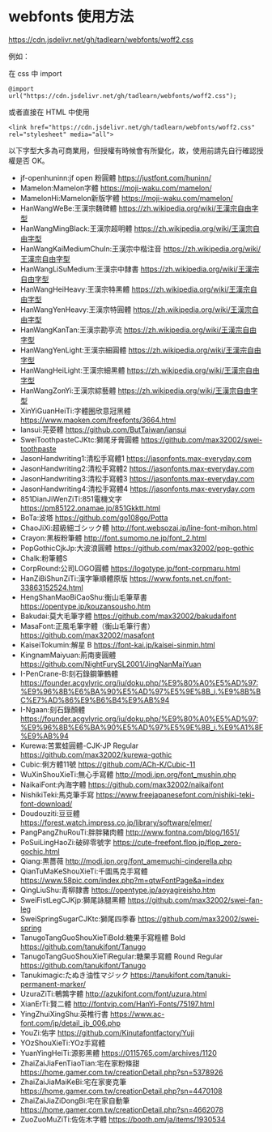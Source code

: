 # webfonts 使用方法
https://cdn.jsdelivr.net/gh/tadlearn/webfonts/woff2.css

例如：

在 css 中 import
```
@import url("https://cdn.jsdelivr.net/gh/tadlearn/webfonts/woff2.css");
```
或者直接在 HTML 中使用
```
<link href="https://cdn.jsdelivr.net/gh/tadlearn/webfonts/woff2.css" rel="stylesheet" media="all">
```

以下字型大多為可商業用，但授權有時候會有所變化，故，使用前請先自行確認授權是否 OK。

- jf-openhuninn:jf open 粉圓體 https://justfont.com/huninn/
- Mamelon:Mamelon字體 https://moji-waku.com/mamelon/
- MamelonHi:Mamelon新版字體 https://moji-waku.com/mamelon/
- HanWangWeBe:王漢宗魏碑體 https://zh.wikipedia.org/wiki/王漢宗自由字型
- HanWangMingBlack:王漢宗超明體 https://zh.wikipedia.org/wiki/王漢宗自由字型
- HanWangKaiMediumChuIn:王漢宗中楷注音 https://zh.wikipedia.org/wiki/王漢宗自由字型
- HanWangLiSuMedium:王漢宗中隸書 https://zh.wikipedia.org/wiki/王漢宗自由字型
- HanWangHeiHeavy:王漢宗特黑體 https://zh.wikipedia.org/wiki/王漢宗自由字型
- HanWangYenHeavy:王漢宗特圓體 https://zh.wikipedia.org/wiki/王漢宗自由字型
- HanWangKanTan:王漢宗勘亭流 https://zh.wikipedia.org/wiki/王漢宗自由字型
- HanWangYenLight:王漢宗細圓體 https://zh.wikipedia.org/wiki/王漢宗自由字型
- HanWangHeiLight:王漢宗細黑體 https://zh.wikipedia.org/wiki/王漢宗自由字型
- HanWangZonYi:王漢宗綜藝體 https://zh.wikipedia.org/wiki/王漢宗自由字型
- XinYiGuanHeiTi:字體圈欣意冠黑體 https://www.maoken.com/freefonts/3664.html
- Iansui:芫荽體 https://github.com/ButTaiwan/iansui
- SweiToothpasteCJKtc:獅尾牙膏圓體 https://github.com/max32002/swei-toothpaste
- JasonHandwriting1:清松手寫體1 https://jasonfonts.max-everyday.com
- JasonHandwriting2:清松手寫體2 https://jasonfonts.max-everyday.com
- JasonHandwriting3:清松手寫體3 https://jasonfonts.max-everyday.com
- JasonHandwriting4:清松手寫體4 https://jasonfonts.max-everyday.com
- 851DianJiWenZiTi:851電機文字 https://pm85122.onamae.jp/851Gkktt.html
- BoTa:波塔 https://github.com/go108go/Potta
- ChaoJiXi:超級細ゴシック體 http://font.websozai.jp/line-font-mihon.html
- Crayon:黑板粉筆體 http://font.sumomo.ne.jp/font_2.html
- PopGothicCjkJp:大波浪圓體 https://github.com/max32002/pop-gothic
- Chalk:粉筆體S
- CorpRound:公司LOGO圓體 https://logotype.jp/font-corpmaru.html
- HanZiBiShunZiTi:漢字筆順體原版 https://www.fonts.net.cn/font-33863152524.html
- HengShanMaoBiCaoShu:衡山毛筆草書 https://opentype.jp/kouzansousho.htm
- Bakudai:莫大毛筆字體 https://github.com/max32002/bakudaifont
- MasaFont:正風毛筆字體（衡山毛筆行書） https://github.com/max32002/masafont
- KaiseiTokumin:解星 B https://font-kai.jp/kaisei-sinmin.html
- KingnamMaiyuan:荊南麥圓體 https://github.com/NightFurySL2001/JingNanMaiYuan
- I-PenCrane-B:刻石錄鋼筆鶴體 https://founder.acgvlyric.org/iu/doku.php/%E9%80%A0%E5%AD%97:%E9%96%8B%E6%BA%90%E5%AD%97%E5%9E%8B_i.%E9%8B%BC%E7%AD%86%E9%B6%B4%E9%AB%94
- I-Ngaan:刻石錄顏體 https://founder.acgvlyric.org/iu/doku.php/%E9%80%A0%E5%AD%97:%E9%96%8B%E6%BA%90%E5%AD%97%E5%9E%8B_i.%E9%A1%8F%E9%AB%94
- Kurewa:苦累蛙圓體-CJK-JP Regular https://github.com/max32002/kurewa-gothic
- Cubic:俐方體11號 https://github.com/ACh-K/Cubic-11
- WuXinShouXieTi:無心手寫體 http://modi.jpn.org/font_mushin.php
- NaikaiFont:內海字體 https://github.com/max32002/naikaifont
- NishikiTeki:馬克筆手寫 https://www.freejapanesefont.com/nishiki-teki-font-download/
- Doudouziti:豆豆體 https://forest.watch.impress.co.jp/library/software/elmer/
- PangPangZhuRouTi:胖胖豬肉體 http://www.fontna.com/blog/1651/
- PoSuiLingHaoZi:破碎零號字 https://cute-freefont.flop.jp/flop_zero-gochic.html
- Qiang:黒薔薇 http://modi.jpn.org/font_amemuchi-cinderella.php
- QianTuMaKeShouXieTi:千圖馬克手寫體 https://www.58pic.com/index.php?m=qtwFontPage&a=index
- QingLiuShu:青柳隷書 https://opentype.jp/aoyagireisho.htm
- SweiFistLegCJKjp:獅尾詠腿黑體 https://github.com/max32002/swei-fan-leg
- SweiSpringSugarCJKtc:獅尾四季春 https://github.com/max32002/swei-spring
- TanugoTangGuoShouXieTiBold:糖果手寫粗體 Bold https://github.com/tanukifont/Tanugo
- TanugoTangGuoShouXieTiRegular:糖果手寫體 Round Regular https://github.com/tanukifont/Tanugo
- Tanukimagic:たぬき油性マジック https://tanukifont.com/tanuki-permanent-marker/
- UzuraZiTi:鵪鶉字體 http://azukifont.com/font/uzura.html
- XianErTi:賢二體 http://fontvip.com/HanYi-Fonts/75197.html
- YingZhuiXingShu:英椎行書 https://www.ac-font.com/jp/detail_jb_006.php
- YouZi:佑字 https://github.com/Kinutafontfactory/Yuji
- YOzShouXieTi:YOz手寫體
- YuanYingHeiTi:源影黑體 https://0115765.com/archives/1120
- ZhaiZaiJiaFenTiaoTian:宅在家粉條甜 https://home.gamer.com.tw/creationDetail.php?sn=5378926
- ZhaiZaiJiaMaiKeBi:宅在家麥克筆 https://home.gamer.com.tw/creationDetail.php?sn=4470108
- ZhaiZaiJiaZiDongBi:宅在家自動筆 https://home.gamer.com.tw/creationDetail.php?sn=4662078
- ZuoZuoMuZiTi:佐佐木字體 https://booth.pm/ja/items/1930534
